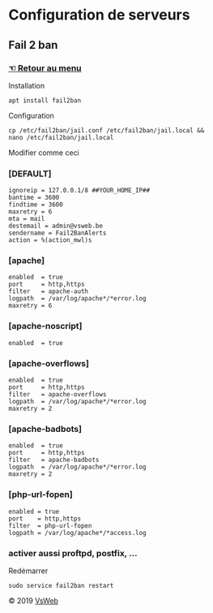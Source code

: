 Configuration de serveurs
==
Fail 2 ban
-
### [&#9756; Retour au menu](../README.md)
Installation

    apt install fail2ban
    
Configuration

    cp /etc/fail2ban/jail.conf /etc/fail2ban/jail.local && 
    nano /etc/fail2ban/jail.local
    
Modifier comme ceci

### [DEFAULT]

    ignoreip = 127.0.0.1/8 ##YOUR_HOME_IP##
    bantime = 3600
    findtime = 3600   
    maxretry = 6      
    mta = mail                     
    destemail = admin@vsweb.be
    sendername = Fail2BanAlerts
    action = %(action_mwl)s
    
### [apache]

    enabled  = true
    port     = http,https
    filter   = apache-auth
    logpath  = /var/log/apache*/*error.log
    maxretry = 6

### [apache-noscript]

    enabled  = true

### [apache-overflows]

    enabled  = true
    port     = http,https
    filter   = apache-overflows
    logpath  = /var/log/apache*/*error.log
    maxretry = 2

### [apache-badbots]

    enabled  = true
    port     = http,https
    filter   = apache-badbots
    logpath  = /var/log/apache*/*error.log
    maxretry = 2

### [php-url-fopen]

    enabled = true
    port    = http,https
    filter  = php-url-fopen
    logpath = /var/log/apache*/*access.log
    
### activer aussi proftpd, postfix, ...

Redémarrer

    sudo service fail2ban restart
   
&copy; 2019 [VsWeb](https://vsweb.be) 

















